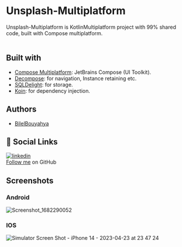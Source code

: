 # Unsplash-Multiplatform

Unsplash-Multiplatform is KotlinMultiplatform project with 99% shared code, built with Compose
multiplatform.
<br>
<br>

## Built with

- [Compose Multiplatform](https://github.com/JetBrains/compose-multiplatform): JetBrains Compose (UI
  Toolkit).
- [Decompose](https://github.com/arkivanov/Decompose): for navigation, Instance retaining etc.
- [SQLDelight](https://github.com/cashapp/sqldelight): for storage.
- [Koin](https://github.com/InsertKoinIO/koin): for dependency injection.

## Authors

- [BilelBouyahya](https://github.com/Bouyahyaa)

## 🔗 Social Links

[![linkedin](https://img.shields.io/badge/linkedin-0A66C2?style=for-the-badge&logo=linkedin&logoColor=white)](https://www.linkedin.com/in/bilel-bouyahya/)
<br>
[Follow me](https://github.com/Bouyahyaa) on GitHub

## Screenshots

  ### Android

![Screenshot_1682290052](https://user-images.githubusercontent.com/74788624/233870322-821b7dbf-157b-4961-ad4a-4407366ff205.png)

  ### IOS

![Simulator Screen Shot - iPhone 14 - 2023-04-23 at 23 47 24](https://user-images.githubusercontent.com/74788624/233870331-311e6e38-4d6a-481a-ab20-77ae39c2db49.png)
